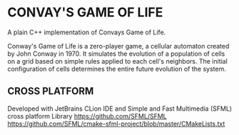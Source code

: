 # CONVAY'S GAME OF LIFE

A plain C++ implementation of Convays Game of Life.

Conway's Game of Life is a zero-player game, a cellular automaton created by John Conway in 1970. It simulates the evolution of a population of cells on a grid based on simple rules applied to each cell's neighbors. The initial configuration of cells determines the entire future evolution of the system. 

## CROSS PLATFORM  
Developed with JetBrains CLion IDE and Simple and Fast Multimedia (SFML) cross platform Library
https://github.com/SFML/SFML
https://github.com/SFML/cmake-sfml-project/blob/master/CMakeLists.txt

